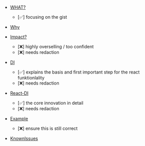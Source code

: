 - [WHAT?](./monorepo/docs/Teaser.md)
  - [✅] focusing on the gist

- [Why](./monorepo/docs/Impuls.md)

- [Impact?](./monorepo/docs/Impact.md)
  - [❌] highly overselling / too confident
  - [❌] needs redaction
- [DI](./monorepo/docs/Whitepaper.md)
  - [✅] explains the basis and first important step for the react funktionlality
  - [❌] needs redaction
- [React-DI](./monorepo/docs/React-Whitepaper.md)
  - [✅] the core innovation in detail
  - [❌] needs redaction

- [Example](./monorepo/docs/React-Example.md)
  - [❌] ensure this is still correct

- [KnownIssues](./monorepo/docs/KnownIssues.md)  

